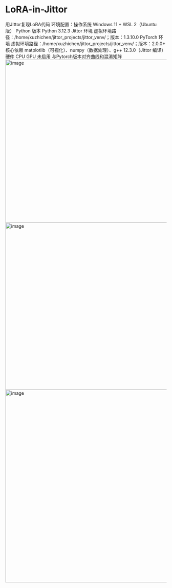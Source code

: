 # LoRA-in-Jittor
用JIttor复现LoRA代码
环境配置：操作系统 Windows 11 + WSL 2（Ubuntu 版）
          Python 版本 Python 3.12.3
          Jittor 环境 虚拟环境路径：/home/xuzhichen/jittor_projects/jittor_venv/；版本：1.3.10.0
          PyTorch 环境 虚拟环境路径：/home/xuzhichen/jittor_projects/jittor_venv/；版本：2.0.0+
          核心依赖 matplotlib（可视化）、numpy（数据处理）、g++ 12.3.0（Jittor 编译）
          硬件 CPU GPU 未启用
与Pytorch版本对齐曲线和混淆矩阵
<img width="812" height="508" alt="image" src="https://github.com/user-attachments/assets/ab775d86-7b8a-4b4a-9b80-efd9d7cc8bca" />
<img width="832" height="520" alt="image" src="https://github.com/user-attachments/assets/0edf1d82-c86c-43e2-a69b-74c6e4e74f33" />
<img width="1440" height="600" alt="image" src="https://github.com/user-attachments/assets/ced07f4e-28e4-4323-a266-dff7582b5884" />
